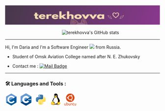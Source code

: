 ![Banner](https://github.com/terekhovva/terekhovva/blob/main/bannergh.png)

⠀⠀⠀⠀⠀⠀⠀⠀⠀⠀⠀⠀⠀⠀⠀⠀⠀⠀![terekhovva's GitHub stats](https://github-readme-stats.vercel.app/api?username=terekhovva&show_icons=true&theme=bear) 

---

Hi, I'm Daria and I'm a Software Engineer <img src="https://media.giphy.com/media/WUlplcMpOCEmTGBtBW/giphy.gif" width="30"> from Russia.
- Student of Omsk Aviation College named after N. E. Zhukovsky

- Сontact me : [![Mail Badge](https://img.shields.io/badge/-mail.ru-9F1474?style=flat&logo=mail.ru&logoColor=white)](https://e.mail.ru/compose/?to=terekhovva88@mail.ru)

---

### :hammer_and_wrench: Languages and Tools :
<div>

  <img src="https://github.com/devicons/devicon/blob/master/icons/c/c-original.svg" title="C" alt="C" width="40" height="40"/>&nbsp;
  <img src="https://github.com/devicons/devicon/blob/master/icons/cplusplus/cplusplus-original.svg" title="C++" alt="C++" width="40" height="40"/>&nbsp;
  <img src="https://github.com/devicons/devicon/blob/master/icons/python/python-original.svg" title="Python" alt="Python" width="40" height="40"/>&nbsp;
  <img src="https://github.com/devicons/devicon/blob/master/icons/linux/linux-original.svg" title="Linux" alt="Linux" width="40" height="40"/>&nbsp;
  <img src="https://github.com/devicons/devicon/blob/master/icons/ubuntu/ubuntu-plain-wordmark.svg" title="Ubuntu" alt="Ubuntu" width="40" height="40"/>&nbsp;

</div>
